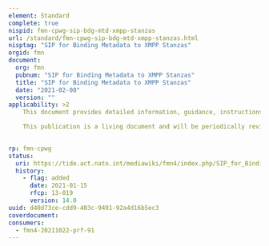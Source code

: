 ```yaml
---
element: Standard
complete: true
nispid: fmn-cpwg-sip-bdg-mtd-xmpp-stanzas
url: /standard/fmn-cpwg-sip-bdg-mtd-xmpp-stanzas.html
nisptag: "SIP for Binding Metadata to XMPP Stanzas"
orgid: fmn
document:
  org: fmn
  pubnum: "SIP for Binding Metadata to XMPP Stanzas"
  title: "SIP for Binding Metadata to XMPP Stanzas"
  date: "2021-02-08"
  version: ""
applicability: >2
    This document provides detailed information, guidance, instructions, standards and criteria to be used as a Service Interface Profile (SIP) for binding metadata (such as confidentiality metadata) to Extensible Messaging and Presence Protocol (XMPP) stanzas.

    This publication is a living document and will be periodically reviewed and updated to reflect technology developments, emerging best practices and evolving standards.

  
rp: fmn-cpwg
status:
  uri: https://tide.act.nato.int/mediawiki/fmn4/index.php/SIP_for_Binding_Metadata_to_XMPP_Stanzas
  history: 
    - flag: added
      date: 2021-01-15
      rfcp: 13-019
      version: 14.0
uuid: d40d73ce-cdd9-403c-9491-92a4d16b5ec3
coverdocument:
consumers:
  - fmn4-20211022-prf-91
---
```

